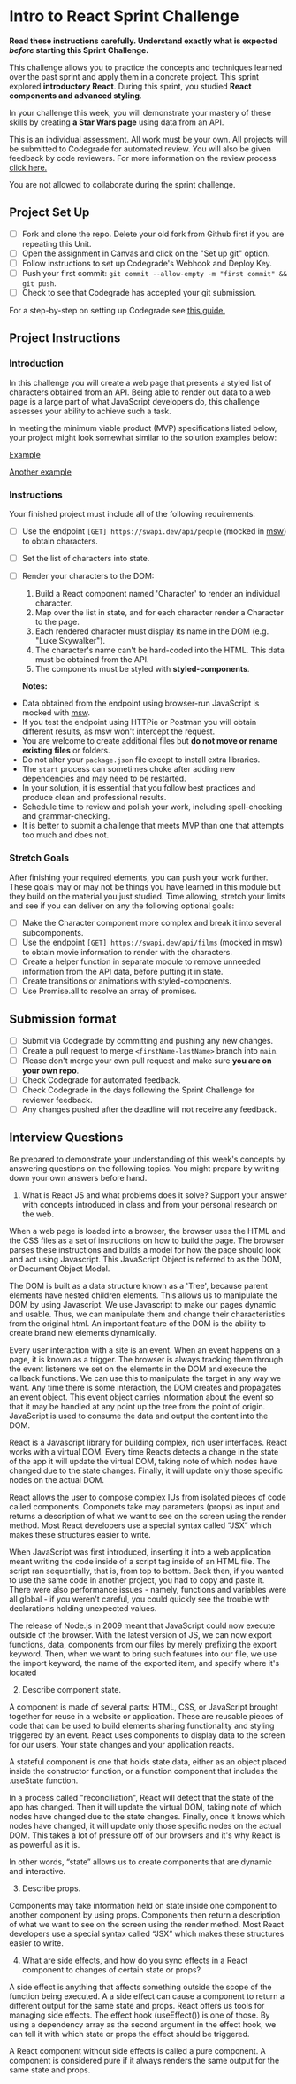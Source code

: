 # Intro to React Sprint Challenge

**Read these instructions carefully. Understand exactly what is expected _before_ starting this Sprint Challenge.**

This challenge allows you to practice the concepts and techniques learned over the past sprint and apply them in a concrete project. This sprint explored **introductory React**. During this sprint, you studied **React components and advanced styling**.

In your challenge this week, you will demonstrate your mastery of these skills by creating **a Star Wars page** using data from an API.

This is an individual assessment. All work must be your own. All projects will be submitted to Codegrade for automated review. You will also be given feedback by code reviewers. For more information on the review process [click here.](https://www.notion.so/lambdaschool/How-to-View-Feedback-in-CodeGrade-c5147cee220c4044a25de28bcb6bb54a)

You are not allowed to collaborate during the sprint challenge.

## Project Set Up

- [ ] Fork and clone the repo. Delete your old fork from Github first if you are repeating this Unit.
- [ ] Open the assignment in Canvas and click on the "Set up git" option.
- [ ] Follow instructions to set up Codegrade's Webhook and Deploy Key.
- [ ] Push your first commit: `git commit --allow-empty -m "first commit" && git push`.
- [ ] Check to see that Codegrade has accepted your git submission.

For a step-by-step on setting up Codegrade see [this guide.](https://www.notion.so/lambdaschool/Submitting-an-assignment-via-Code-Grade-A-Step-by-Step-Walkthrough-07bd65f5f8364e709ecb5064735ce374)

## Project Instructions

### Introduction

In this challenge you will create a web page that presents a styled list of characters obtained from an API. Being able to render out data to a web page is a large part of what JavaScript developers do, this challenge assesses your ability to achieve such a task.

In meeting the minimum viable product (MVP) specifications listed below, your project might look somewhat similar to the solution examples below:

[Example](https://tk-assets.lambdaschool.com/b011a132-0916-4ed2-8955-14192de03a75_sample-screenshot.png)

[Another example](https://tk-assets.lambdaschool.com/3b82c793-2352-4d4d-a81d-e55bf350f7bd_sample-screenshot2.png)

### Instructions

Your finished project must include all of the following requirements:

- [ ] Use the endpoint `[GET] https://swapi.dev/api/people` (mocked in [msw](https://github.com/mswjs/msw)) to obtain characters.
- [ ] Set the list of characters into state.
- [ ] Render your characters to the DOM:

  1. Build a React component named 'Character' to render an individual character.
  1. Map over the list in state, and for each character render a Character to the page.
  1. Each rendered character must display its name in the DOM (e.g. "Luke Skywalker").
  1. The character's name can't be hard-coded into the HTML. This data must be obtained from the API.
  1. The components must be styled with **styled-components**.

  **Notes:**

- Data obtained from the endpoint using browser-run JavaScript is mocked with [msw](https://github.com/mswjs/msw).
- If you test the endpoint using HTTPie or Postman you will obtain different results, as msw won't intercept the request.
- You are welcome to create additional files but **do not move or rename existing files** or folders.
- Do not alter your `package.json` file except to install extra libraries.
- The `start` process can sometimes choke after adding new dependencies and may need to be restarted.
- In your solution, it is essential that you follow best practices and produce clean and professional results.
- Schedule time to review and polish your work, including spell-checking and grammar-checking.
- It is better to submit a challenge that meets MVP than one that attempts too much and does not.

### Stretch Goals

After finishing your required elements, you can push your work further. These goals may or may not be things you have learned in this module but they build on the material you just studied. Time allowing, stretch your limits and see if you can deliver on any the following optional goals:

- [ ] Make the Character component more complex and break it into several subcomponents.
- [ ] Use the endpoint `[GET] https://swapi.dev/api/films` (mocked in msw) to obtain movie information to render with the characters.
- [ ] Create a helper function in separate module to remove unneeded information from the API data, before putting it in state.
- [ ] Create transitions or animations with styled-components.
- [ ] Use Promise.all to resolve an array of promises.

## Submission format

- [ ] Submit via Codegrade by committing and pushing any new changes.
- [ ] Create a pull request to merge `<firstName-lastName>` branch into `main`.
- [ ] Please don't merge your own pull request and make sure **you are on your own repo**.
- [ ] Check Codegrade for automated feedback.
- [ ] Check Codegrade in the days following the Sprint Challenge for reviewer feedback.
- [ ] Any changes pushed after the deadline will not receive any feedback.

## Interview Questions

Be prepared to demonstrate your understanding of this week's concepts by answering questions on the following topics. You might prepare by writing down your own answers before hand.

1. What is React JS and what problems does it solve? Support your answer with concepts introduced in class and from your personal research on the web.

When a web page is loaded into a browser, the browser uses the HTML and the CSS files as a set of instructions on how to build the page. The browser parses these instructions and builds a model for how the page should look and act using Javascript. This JavaScript Object is referred to as the DOM, or Document Object Model.

The DOM is built as a data structure known as a 'Tree', because parent elements have nested children elements. This allows us to manipulate the DOM by using Javascript. We use Javascript to make our pages dynamic and usable. Thus, we can manipulate them and change their characteristics from the original html. An important feature of the DOM is the ability to create brand new elements dynamically. 

Every user interaction with a site is an event. When an event happens on a page, it is known as a trigger. The browser is always tracking them through the event listeners we set on the elements in the DOM and execute the callback functions. We can use this to manipulate the target in any way we want. Any time there is some interaction, the DOM creates and propagates an event object. This event object carries information about the event so that it may be handled at any point up the tree from the point of origin. JavaScript is used to consume the data and output the content into the DOM. 


React is a Javascript library for building complex, rich user interfaces. React works with a virtual DOM. Every time Reacts detects a change in the state of the app it will update the virtual DOM, taking note of which nodes have changed due to the state changes. Finally, it will update only those specific nodes on the actual DOM.

React allows the user to compose complex IUs from isolated pieces of code called components. Componets take may parameters (props) as input and returns a description of what we want to see on the screen using the render method. Most React developers use a special syntax called “JSX” which makes these structures easier to write.

When JavaScript was first introduced, inserting it into a web application meant writing the code inside of a script tag inside of an HTML file. The script ran sequentially, that is, from top to bottom. Back then, if you wanted to use the same code in another project, you had to copy and paste it. There were also performance issues - namely, functions and variables were all global - if you weren't careful, you could quickly see the trouble with declarations holding unexpected values. 

The release of Node.js in 2009 meant that JavaScript could now execute outside of the browser. With the latest version of JS, we can now export functions, data, components from our files by merely prefixing the export keyword. Then, when we want to bring such features into our file, we use the import keyword, the name of the exported item, and specify where it's located

2. Describe component state.

A component is made of several parts: HTML, CSS, or JavaScript brought together for reuse in a website or application. These are reusable pieces of code that can be used to build elements sharing functionality and styling triggered by an event. React uses components to display data to the screen for our users. Your state changes and your application reacts.

A stateful component is one that holds state data, either as an object placed inside the constructor function, or a function component that includes the .useState function.

In a process called "reconciliation", React will detect that the state of the app has changed. Then it will update the virtual DOM, taking note of which nodes have changed due to the state changes. Finally, once it knows which nodes have changed, it will update only those specific nodes on the actual DOM. This takes a lot of pressure off of our browsers and it's why React is as powerful as it is.

In other words, “state” allows us to create components that are dynamic and interactive.

3. Describe props.

Components may take information held on state inside one component to another component by using props. Components then return a description of what we want to see on the screen using the render method. Most React developers use a special syntax called “JSX” which makes these structures easier to write.

4. What are side effects, and how do you sync effects in a React component to changes of certain state or props?

A side effect is anything that affects something outside the scope of the function being executed. A a side effect can cause a component to return a different output for the same state and props. React offers us tools for managing side effects. The effect hook (useEffect()) is one of those. By using a dependency array as the second argument in the effect hook, we can tell it with which state or props the effect should be triggered. 

A React component without side effects is called a pure component. A component is considered pure if it always renders the same output for the same state and props.